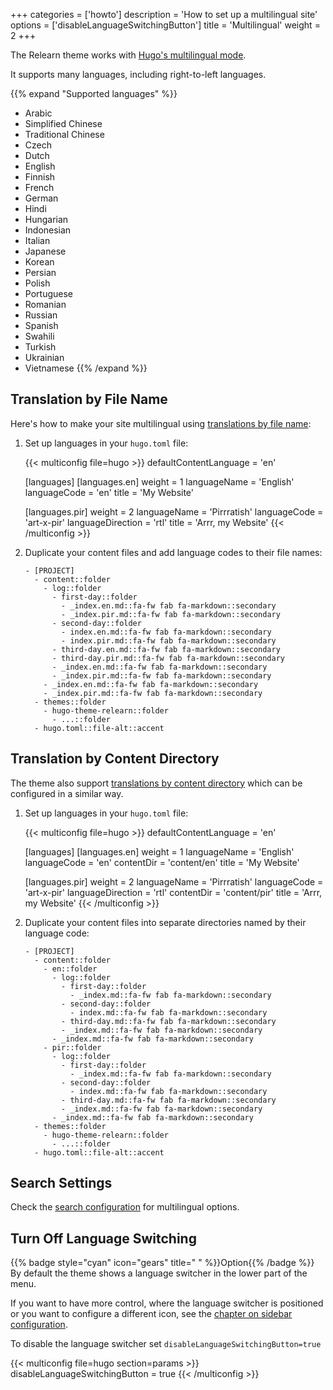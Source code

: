 +++
categories = ['howto']
description = 'How to set up a multilingual site'
options = ['disableLanguageSwitchingButton']
title = 'Multilingual'
weight = 2
+++

The Relearn theme works with [Hugo's multilingual mode](https://gohugo.io/content-management/multilingual/).

It supports many languages, including right-to-left languages.

{{% expand "Supported languages" %}}
- Arabic
- Simplified Chinese
- Traditional Chinese
- Czech
- Dutch
- English
- Finnish
- French
- German
- Hindi
- Hungarian
- Indonesian
- Italian
- Japanese
- Korean
- Persian
- Polish
- Portuguese
- Romanian
- Russian
- Spanish
- Swahili
- Turkish
- Ukrainian
- Vietnamese
{{% /expand %}}

## Translation by File Name

Here's how to make your site multilingual using [translations by file name](https://gohugo.io/content-management/multilingual/#translation-by-file-name):

1. Set up languages in your `hugo.toml` file:

    {{< multiconfig file=hugo >}}
    defaultContentLanguage = 'en'

    [languages]
      [languages.en]
        weight = 1
        languageName = 'English'
        languageCode = 'en'
        title = 'My Website'

      [languages.pir]
        weight = 2
        languageName = 'Pirrratish'
        languageCode = 'art-x-pir'
        languageDirection = 'rtl'
        title = 'Arrr, my Website'
    {{< /multiconfig >}}

2. Duplicate your content files and add language codes to their file names:

    ````tree
    - [PROJECT]
      - content::folder
        - log::folder
          - first-day::folder
            - _index.en.md::fa-fw fab fa-markdown::secondary
            - _index.pir.md::fa-fw fab fa-markdown::secondary
          - second-day::folder
            - index.en.md::fa-fw fab fa-markdown::secondary
            - index.pir.md::fa-fw fab fa-markdown::secondary
          - third-day.en.md::fa-fw fab fa-markdown::secondary
          - third-day.pir.md::fa-fw fab fa-markdown::secondary
          - _index.en.md::fa-fw fab fa-markdown::secondary
          - _index.pir.md::fa-fw fab fa-markdown::secondary
        - _index.en.md::fa-fw fab fa-markdown::secondary
        - _index.pir.md::fa-fw fab fa-markdown::secondary
      - themes::folder
        - hugo-theme-relearn::folder
          - ...::folder
      - hugo.toml::file-alt::accent
    ````

## Translation by Content Directory

The theme also support [translations by content directory](https://gohugo.io/content-management/multilingual/#translation-by-content-directory) which can be configured in a similar way.

1. Set up languages in your `hugo.toml` file:

    {{< multiconfig file=hugo >}}
    defaultContentLanguage = 'en'

    [languages]
      [languages.en]
        weight = 1
        languageName = 'English'
        languageCode = 'en'
        contentDir = 'content/en'
        title = 'My Website'

      [languages.pir]
        weight = 2
        languageName = 'Pirrratish'
        languageCode = 'art-x-pir'
        languageDirection = 'rtl'
        contentDir = 'content/pir'
        title = 'Arrr, my Website'
    {{< /multiconfig >}}

2. Duplicate your content files into separate directories named by their language code:

    ````tree
    - [PROJECT]
      - content::folder
        - en::folder
          - log::folder
            - first-day::folder
              - _index.md::fa-fw fab fa-markdown::secondary
            - second-day::folder
              - index.md::fa-fw fab fa-markdown::secondary
            - third-day.md::fa-fw fab fa-markdown::secondary
            - _index.md::fa-fw fab fa-markdown::secondary
          - _index.md::fa-fw fab fa-markdown::secondary
        - pir::folder
          - log::folder
            - first-day::folder
              - _index.md::fa-fw fab fa-markdown::secondary
            - second-day::folder
              - index.md::fa-fw fab fa-markdown::secondary
            - third-day.md::fa-fw fab fa-markdown::secondary
            - _index.md::fa-fw fab fa-markdown::secondary
          - _index.md::fa-fw fab fa-markdown::secondary
      - themes::folder
        - hugo-theme-relearn::folder
          - ...::folder
      - hugo.toml::file-alt::accent
    ````


## Search Settings

Check the [search configuration](configuration/sidebar/search#mixed-language-support) for multilingual options.

## Turn Off Language Switching

{{% badge style="cyan" icon="gears" title=" " %}}Option{{% /badge %}} By default the theme shows a language switcher in the lower part of the menu.

If you want to have more control, where the language switcher is positioned or you want to configure a different icon, see the [chapter on sidebar configuration](configuration/sidebar/menus#defining-sidebar-menus).

To disable the language switcher set `disableLanguageSwitchingButton=true`

{{< multiconfig file=hugo section=params >}}
disableLanguageSwitchingButton = true
{{< /multiconfig >}}
